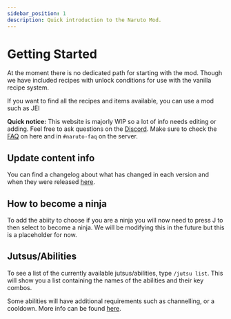 ```yaml
---
sidebar_position: 1
description: Quick introduction to the Naruto Mod.
---
```


# Getting Started


At the moment there is no dedicated path for starting with the mod.
Though we have included recipes with unlock conditions for use with the vanilla recipe system.

If you want to find all the recipes and items available, you can use a mod such as JEI


**Quick notice:** This website is majorly WIP so a lot of info needs editing or adding. Feel free to ask questions on the [Discord](https://discord.sekwah.com).
Make sure to check the [FAQ](./faq.md) on here and in `#naruto-faq` on the server.

## Update content info
You can find a changelog about what has changed in each version and when they were released [here](https://github.com/sekwah41/Naruto-Mod/blob/master/CHANGELOG.md).

## How to become a ninja
To add the abiity to choose if you are a ninja you will now need to press J to then select to become a ninja. We will be modifying this in the future but this is a placeholder for now.

## Jutsus/Abilities
To see a list of the currently available jutsus/abilities, type `/jutsu list`.
This will show you a list containing the names of the abilities and their key combos.

Some abilities will have additional requirements such as channelling, or a cooldown. More info can be found [here](./jutsus_and_abilities.md).
